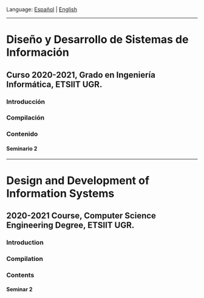 Language: [Español](#diseño-y-desarrollo-de-sistemas-de-información) | [English](#design-and-development-of-information-systems)

---
# Diseño y Desarrollo de Sistemas de Información #
## Curso 2020-2021, Grado en Ingeniería Informática, ETSIIT UGR.
### Introducción

### Compilación

### Contenido
#### Seminario 2

---
# Design and Development of Information Systems #
## 2020-2021 Course, Computer Science Engineering Degree, ETSIIT UGR.
### Introduction


### Compilation

### Contents
#### Seminar 2

